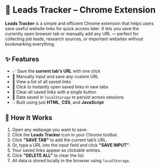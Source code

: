 # 🔗 Leads Tracker – Chrome Extension

**Leads Tracker** is a simple and efficient Chrome extension that helps users save useful website links for quick access later. It lets you save the currently open browser tab or manually add any URL — perfect for collecting job leads, research sources, or important websites without bookmarking everything.

## ✨ Features

- ✅ Save the **current tab's URL** with one click
- 📝 Manually input and save any custom URL
- 📃 View a list of all saved links
- 🔗 Click to instantly open saved links in new tabs
- 🧹 Clear all saved links with a single button
- 💾 Data saved in `localStorage` to persist across sessions
- 💡 Built using just **HTML**, **CSS**, and **JavaScript**

## 🔧 How It Works

1. Open any webpage you want to save.
2. Click the **Leads Tracker** icon in your Chrome toolbar.
3. Click **"SAVE TAB"** to add the current tab’s URL.
4. Or, type a URL into the input field and click **"SAVE INPUT"**.
5. Your saved links appear as clickable entries.
6. Click **"DELETE ALL"** to clear the list.
7. All data is stored locally in the browser using `localStorage`.
